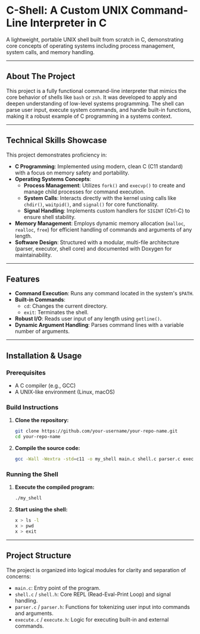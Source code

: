 # C-Shell: A Custom UNIX Command-Line Interpreter in C

A lightweight, portable UNIX shell built from scratch in C, demonstrating core concepts of operating systems including process management, system calls, and memory handling.

-----

## About The Project

This project is a fully functional command-line interpreter that mimics the core behavior of shells like `bash` or `zsh`. It was developed to apply and deepen understanding of low-level systems programming. The shell can parse user input, execute system commands, and handle built-in functions, making it a robust example of C programming in a systems context.

-----

## Technical Skills Showcase

This project demonstrates proficiency in:

  * **C Programming**: Implemented using modern, clean C (C11 standard) with a focus on memory safety and portability.
  * **Operating Systems Concepts**:
      * **Process Management**: Utilizes `fork()` and `execvp()` to create and manage child processes for command execution.
      * **System Calls**: Interacts directly with the kernel using calls like `chdir()`, `waitpid()`, and `signal()` for core functionality.
      * **Signal Handling**: Implements custom handlers for `SIGINT` (Ctrl-C) to ensure shell stability.
  * **Memory Management**: Employs dynamic memory allocation (`malloc`, `realloc`, `free`) for efficient handling of commands and arguments of any length.
  * **Software Design**: Structured with a modular, multi-file architecture (parser, executor, shell core) and documented with Doxygen for maintainability.

-----

## Features

  * **Command Execution**: Runs any command located in the system's `$PATH`.
  * **Built-in Commands**:
      * `cd`: Changes the current directory.
      * `exit`: Terminates the shell.
  * **Robust I/O**: Reads user input of any length using `getline()`.
  * **Dynamic Argument Handling**: Parses command lines with a variable number of arguments.

-----

## Installation & Usage

### Prerequisites

  * A C compiler (e.g., GCC)
  * A UNIX-like environment (Linux, macOS)

### Build Instructions

1.  **Clone the repository:**
    ```sh
    git clone https://github.com/your-username/your-repo-name.git
    cd your-repo-name
    ```
2.  **Compile the source code:**
    ```sh
    gcc -Wall -Wextra -std=c11 -o my_shell main.c shell.c parser.c execute.c
    ```

### Running the Shell

1.  **Execute the compiled program:**
    ```sh
    ./my_shell
    ```
2.  **Start using the shell:**
    ```sh
    x > ls -l
    x > pwd
    x > exit
    ```

-----

## Project Structure

The project is organized into logical modules for clarity and separation of concerns:

  * `main.c`: Entry point of the program.
  * `shell.c` / `shell.h`: Core REPL (Read-Eval-Print Loop) and signal handling.
  * `parser.c` / `parser.h`: Functions for tokenizing user input into commands and arguments.
  * `execute.c` / `execute.h`: Logic for executing built-in and external commands.
